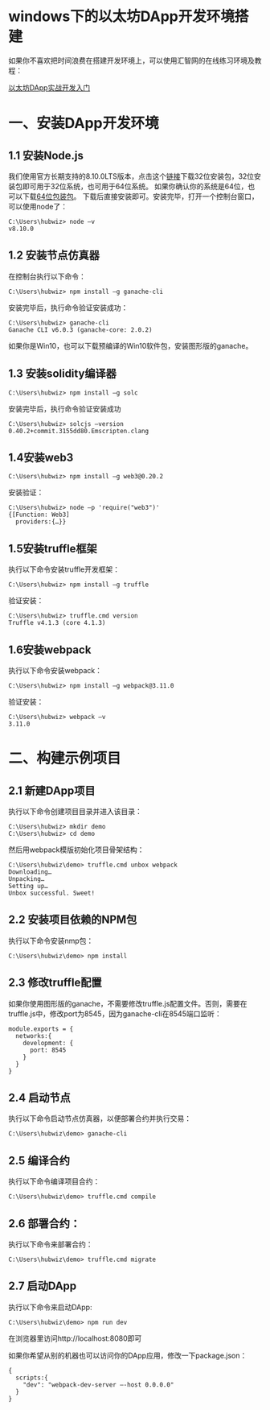 # windows下的以太坊DApp开发环境搭建

如果你不喜欢把时间浪费在搭建开发环境上，可以使用汇智网的在线练习环境及教程：

[以太坊DApp实战开发入门](http://xc.hubwiz.com/course/5a952991adb3847553d205d1?affid=github7878)


# 一、安装DApp开发环境
## 1.1 安装Node.js
我们使用官方长期支持的8.10.0LTS版本，点击这个[链接](https://nodejs.org/dist/v8.10.0/node-v8.10.0-x86.msi)下载32位安装包，32位安装包即可用于32位系统，也可用于64位系统。
如果你确认你的系统是64位，也可以下载[64位包装包](https://nodejs.org/dist/v8.10.0/node-v8.10.0-x64.msi)。
下载后直接安装即可。安装完毕，打开一个控制台窗口，可以使用node了：
```
C:\Users\hubwiz> node –v
v8.10.0
```
## 1.2 安装节点仿真器
在控制台执行以下命令：
```
C:\Users\hubwiz> npm install –g ganache-cli
```
安装完毕后，执行命令验证安装成功：
```
C:\Users\hubwiz> ganache-cli
Ganache CLI v6.0.3 (ganache-core: 2.0.2)
```
如果你是Win10，也可以下载预编译的Win10软件包，安装图形版的ganache。
## 1.3 安装solidity编译器
```
C:\Users\hubwiz> npm install –g solc
```
安装完毕后，执行命令验证安装成功
```
C:\Users\hubwiz> solcjs –version
0.40.2+commit.3155dd80.Emscripten.clang
```
## 1.4安装web3
```
C:\Users\hubwiz> npm install –g web3@0.20.2
```
安装验证：
```
C:\Users\hubwiz> node –p 'require("web3")'
{[Function: Web3]
  providers:{…}}
```
## 1.5安装truffle框架
执行以下命令安装truffle开发框架：
```
C:\Users\hubwiz> npm install –g truffle
```
验证安装：
```
C:\Users\hubwiz> truffle.cmd version
Truffle v4.1.3 (core 4.1.3)
```
## 1.6安装webpack
执行以下命令安装webpack：
```
C:\Users\hubwiz> npm install –g webpack@3.11.0
```
验证安装：
```
C:\Users\hubwiz> webpack –v
3.11.0
```

# 二、构建示例项目
## 2.1 新建DApp项目
执行以下命令创建项目目录并进入该目录：
```
C:\Users\hubwiz> mkdir demo
C:\Users\hubwiz> cd demo
```
然后用webpack模版初始化项目骨架结构：
```
C:\Users\hubwiz\demo> truffle.cmd unbox webpack
Downloading…
Unpacking…
Setting up…
Unbox successful. Sweet!
```
## 2.2 安装项目依赖的NPM包
执行以下命令安装nmp包：
```
C:\Users\hubwiz\demo> npm install
```
## 2.3 修改truffle配置
如果你使用图形版的ganache，不需要修改truffle.js配置文件。否则，需要在truffle.js中，修改port为8545，因为ganache-cli在8545端口监听：
```
module.exports = {
  networks:{
    development: {
      port: 8545
    }
  }
}
```
## 2.4 启动节点
执行以下命令启动节点仿真器，以便部署合约并执行交易：
```
C:\Users\hubwiz\demo> ganache-cli
```
## 2.5 编译合约
执行以下命令编译项目合约：
```
C:\Users\hubwiz\demo> truffle.cmd compile
```
## 2.6 部署合约：
执行以下命令来部署合约：
```
C:\Users\hubwiz\demo> truffle.cmd migrate
```
## 2.7 启动DApp
执行以下命令来启动DApp:
```
C:\Users\hubwiz\demo> npm run dev
```
在浏览器里访问http://localhost:8080即可
 
如果你希望从别的机器也可以访问你的DApp应用，修改一下package.json：
```
{
  scripts:{
    "dev": "webpack-dev-server –-host 0.0.0.0"
  }
}
```
